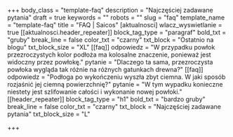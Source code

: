 +++
body_class = "template-faq"
description = "Najczęściej zadawane pytania"
draft = true
keywords = ""
robots = ""
slug = "faq"
template_name = "template-faq"
title = "FAQ | Saicos"
[aktualnosci]
wlacz_wyswietlanie = true
[[aktualnosci.header_repeater]]
block_tag_type = "paragraf"
bold_txt = "gruby"
break_line = false
color_txt = "czarny"
txt_block = "Ostatnio na blogu"
txt_block_size = "XL"
[[faq]]
odpowiedz = "W przypadku powłok przezroczystych kolor podłoża ma kolosalne znaczenie, ponieważ jest widoczny przez powłokę."
pytanie = "Dlaczego ta sama, przezroczysta powłoka wygląda tak różnie na różnych gatunkach drewna?"
[[faq]]
odpowiedz = "Podłoga po wykończeniu wyszła zbyt ciemna. W jaki sposób rozjaśnić jej ciemną powierzchnię?"
pytanie = "W tym wypadku konieczne niestety jest szlifowanie całości i wykonanie nowej powłoki."
[[header_repeater]]
block_tag_type = "h1"
bold_txt = "bardzo gruby"
break_line = false
color_txt = "czarny"
txt_block = "Najczęściej zadawane pytania"
txt_block_size = "L"

+++
